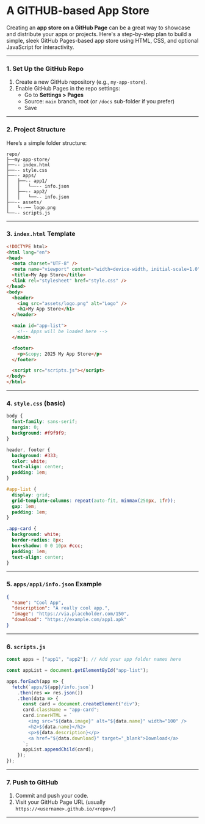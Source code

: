 # A GITHUB-based App Store
Creating an **app store on a GitHub Page** can be a great way to showcase and distribute your apps or projects. Here's a step-by-step plan to build a simple, sleek GitHub Pages-based app store using HTML, CSS, and optional JavaScript for interactivity.

---

### **1. Set Up the GitHub Repo**

1. Create a new GitHub repository (e.g., `my-app-store`).
2. Enable GitHub Pages in the repo settings:
   - Go to **Settings > Pages**
   - Source: `main` branch, root (or `/docs` sub-folder if you prefer)
   - Save

---

### **2. Project Structure**

Here’s a simple folder structure:

```
repo/
├──my-app-store/
├──-- index.html
├──-- style.css
├──-- apps/
│   ├──-- app1/
│   │   └──-- info.json
│   ├──-- app2/
│   │   └──-- info.json
├──-- assets/
│   └--── logo.png
└──-- scripts.js
```

---

### **3. `index.html` Template**

```html
<!DOCTYPE html>
<html lang="en">
<head>
  <meta charset="UTF-8" />
  <meta name="viewport" content="width=device-width, initial-scale=1.0"/>
  <title>My App Store</title>
  <link rel="stylesheet" href="style.css" />
</head>
<body>
  <header>
    <img src="assets/logo.png" alt="Logo" />
    <h1>My App Store</h1>
  </header>

  <main id="app-list">
    <!-- Apps will be loaded here -->
  </main>

  <footer>
    <p>&copy; 2025 My App Store</p>
  </footer>

  <script src="scripts.js"></script>
</body>
</html>
```

---

### **4. `style.css` (basic)**

```css
body {
  font-family: sans-serif;
  margin: 0;
  background: #f9f9f9;
}

header, footer {
  background: #333;
  color: white;
  text-align: center;
  padding: 1em;
}

#app-list {
  display: grid;
  grid-template-columns: repeat(auto-fit, minmax(250px, 1fr));
  gap: 1em;
  padding: 1em;
}

.app-card {
  background: white;
  border-radius: 8px;
  box-shadow: 0 0 10px #ccc;
  padding: 1em;
  text-align: center;
}
```

---

### **5. `apps/app1/info.json` Example**

```json
{
  "name": "Cool App",
  "description": "A really cool app.",
  "image": "https://via.placeholder.com/150",
  "download": "https://example.com/app1.apk"
}
```

---

### **6. `scripts.js`**

```javascript
const apps = ["app1", "app2"]; // Add your app folder names here

const appList = document.getElementById("app-list");

apps.forEach(app => {
  fetch(`apps/${app}/info.json`)
    .then(res => res.json())
    .then(data => {
      const card = document.createElement("div");
      card.className = "app-card";
      card.innerHTML = `
        <img src="${data.image}" alt="${data.name}" width="100" />
        <h2>${data.name}</h2>
        <p>${data.description}</p>
        <a href="${data.download}" target="_blank">Download</a>
      `;
      appList.appendChild(card);
    });
});
```

---

### **7. Push to GitHub**

1. Commit and push your code.
2. Visit your GitHub Page URL (usually `https://<username>.github.io/<repo>/`)

---
